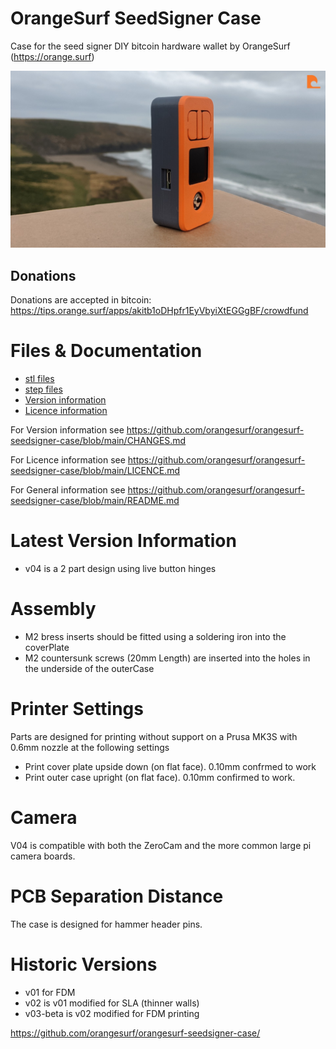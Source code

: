 # OrangeSurf SeedSigner Case
Case for the seed signer DIY bitcoin hardware wallet by OrangeSurf (https://orange.surf)

![ssc-iso](/images/ssc-iso.JPG)

## Donations 
Donations are accepted in bitcoin: https://tips.orange.surf/apps/akitb1oDHpfr1EyVbyiXtEGGgBF/crowdfund

# Files & Documentation 
- [stl files](/stl)
- [step files](/step)
- [Version information](/CHANGES.md)
- [Licence information](/LICENCE.md)

For Version information see https://github.com/orangesurf/orangesurf-seedsigner-case/blob/main/CHANGES.md

For Licence information see https://github.com/orangesurf/orangesurf-seedsigner-case/blob/main/LICENCE.md

For General information see https://github.com/orangesurf/orangesurf-seedsigner-case/blob/main/README.md

# Latest Version Information
- v04 is a 2 part design using live button hinges


# Assembly
- M2 bress inserts should be fitted using a soldering iron into the coverPlate
- M2 countersunk screws (20mm Length) are inserted into the holes in the underside of the outerCase


# Printer Settings
Parts are designed for printing without support on a Prusa MK3S with 0.6mm nozzle at the following settings
- Print cover plate upside down (on flat face). 0.10mm confrmed to work
- Print outer case upright (on flat face). 0.10mm confirmed to work. 


# Camera
V04 is compatible with both the ZeroCam and the more common large pi camera boards.


# PCB Separation Distance
The case is designed for hammer header pins.


# Historic Versions
- v01 for FDM
- v02 is v01 modified for SLA (thinner walls)
- v03-beta is v02 modified for FDM printing 

https://github.com/orangesurf/orangesurf-seedsigner-case/
